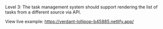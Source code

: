 Level 3: The task management system should support rendering the list of tasks from a different source via API.

View live example: https://verdant-lollipop-b45885.netlify.app/
